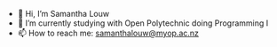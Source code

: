 - 👋 Hi, I’m Samantha Louw
- 🌱 I’m currently studying with Open Polytechnic doing Programming I
- 📫 How to reach me: samanthalouw@myop.ac.nz

<!---
samanthamyop/samanthamyop is a ✨ special ✨ repository because its `README.md` (this file) appears on your GitHub profile.
You can click the Preview link to take a look at your changes.
--->
